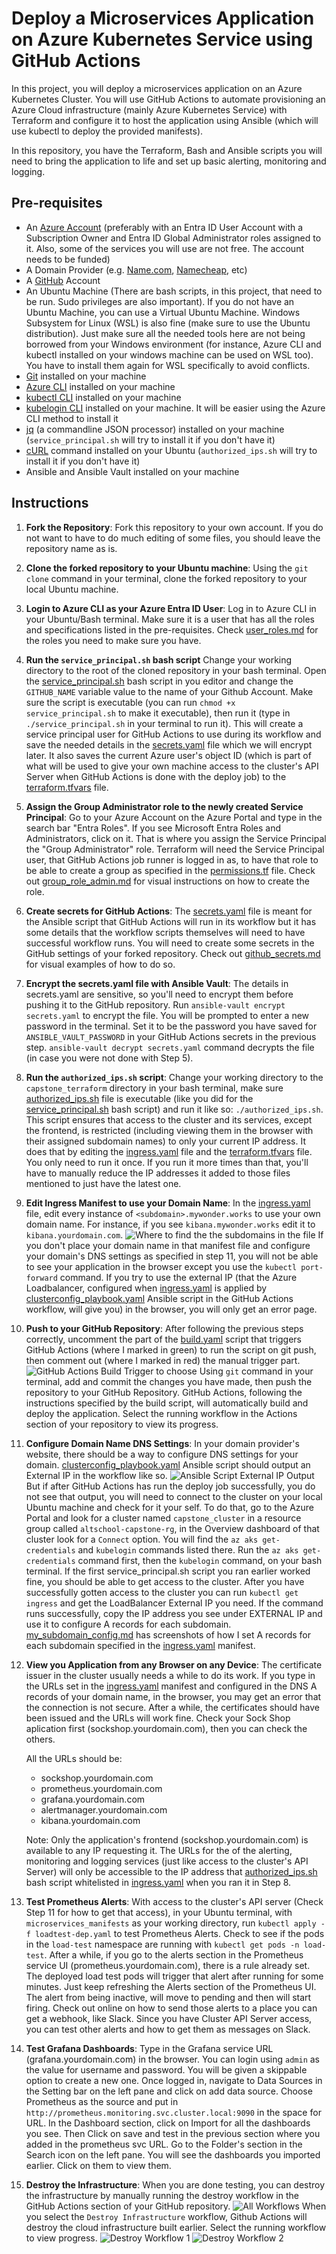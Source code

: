 # Deploy a Microservices Application on Azure Kubernetes Service using GitHub Actions

In this project, you will deploy a microservices application on an Azure Kubernetes Cluster. You will use GitHub Actions to automate provisioning an Azure Cloud infrastructure (mainly Azure Kubernetes Service) with Terraform and configure it to host the application using Ansible (which will use kubectl to deploy the provided manifests).

In this repository, you have the Terraform, Bash and Ansible scripts you will need to bring the application to life and set up basic alerting, monitoring and logging.

## Pre-requisites

- An [Azure Account](https://azure.microsoft.com/en-us/pricing/purchase-options/azure-account?icid=azurefreeaccount) (preferably with an Entra ID User Account with a Subscription Owner and Entra ID Global Administrator roles assigned to it. Also, some of the services you will use are not free. The account needs to be funded)
- A Domain Provider (e.g. [Name.com](https://www.name.com/), [Namecheap](https://www.namecheap.com/), etc)
- A [GitHub](https://github.com/) Account
- An Ubuntu Machine (There are bash scripts, in this project, that need to be run. Sudo privileges are also important). If you do not have an Ubuntu Machine, you can use a Virtual Ubuntu Machine. Windows Subsystem for Linux (WSL) is also fine (make sure to use the Ubuntu distribution). Just make sure all the needed tools here are not being borrowed from your Windows environment (for instance, Azure CLI and kubectl installed on your windows machine can be used on WSL too). You have to install them again for WSL specifically to avoid conflicts.
- [Git](https://git-scm.com/download/linux) installed on your machine
- [Azure CLI](https://learn.microsoft.com/en-us/cli/azure/install-azure-cli-linux?pivots=apt) installed on your machine
- [kubectl CLI](https://kubernetes.io/docs/tasks/tools/install-kubectl-linux/) installed on your machine
- [kubelogin CLI](https://azure.github.io/kubelogin/install.html) installed on your machine. It will be easier using the Azure CLI method to install it
- [jq](https://jqlang.github.io/jq/download/) (a commandline JSON processor) installed on your machine (`service_principal.sh` will try to install it if you don't have it)
- [cURL](https://cURL.se/) command installed on your Ubuntu (`authorized_ips.sh` will try to install it if you don't have it)
- Ansible and Ansible Vault installed on your machine

## Instructions

1. **Fork the Repository**:
    Fork this repository to your own account. If you do not want to have to do much editing of some files, you should leave the repository name as is.

2. **Clone the forked repository to your Ubuntu machine**:
    Using the `git clone` command in your terminal, clone the forked repository to your local Ubuntu machine.

3. **Login to Azure CLI as your Azure Entra ID User**:
    Log in to Azure CLI in your Ubuntu/Bash terminal. Make sure it is a user that has all the roles and specifications listed in the pre-requisites. Check [user_roles.md](screenshots/user_roles.md) for the roles you need to make sure you have.

4. **Run the `service_principal.sh` bash script**
    Change your working directory to the root of the cloned repository in your bash terminal. Open the [service_principal.sh](service_principal.sh) bash script in you editor and change the `GITHUB_NAME` variable value to the name of your Github Account. Make sure the script is executable (you can run `chmod +x service_principal.sh` to make it executable), then run it (type in `./service_principal.sh` in your terminal to run it). This will create a service principal user for GitHub Actions to use during its workflow and save the needed details in the [secrets.yaml](secrets.yaml) file which we will encrypt later. It also saves the current Azure user's object ID (which is part of what will be used to give your own machine access to the cluster's API Server when GitHub Actions is done with the deploy job) to the [terraform.tfvars](capstone_terraform/terraform.tfvars) file.

5. **Assign the Group Administrator role to the newly created Service Principal**:
    Go to your Azure Account on the Azure Portal and type in the search bar "Entra Roles". If you see Microsoft Entra Roles and Administrators, click on it. That is where you assign the Service Principal the "Group Administrator" role. Terraform will need the Service Principal user, that GitHub Actions job runner is logged in as, to have that role to be able to create a group as specified in the [permissions.tf](capstone_terraform/permissions.tf) file. Check out [group_role_admin.md](screenshots/group_admin_role.md) for visual instructions on how to create the role.

6. **Create secrets for GitHub Actions**:
    The [secrets.yaml](secrets.yaml) file is meant for the Ansible script that GitHub Actions will run in its workflow but it has some details that the workflow scripts themselves will need to have successful workflow runs. You will need to create some secrets in the GitHub settings of your forked repository. Check out [github_secrets.md](screenshots/github_secrets.md) for visual examples of how to do so.

7. **Encrypt the secrets.yaml file with Ansible Vault**:
    The details in secrets.yaml are sensitive, so you'll need to encrypt them before pushing it to the GitHub repository. Run `ansible-vault encrypt secrets.yaml` to encrypt the file. You will be prompted to enter a new password in the terminal. Set it to be the password you have saved for `ANSIBLE_VAULT_PASSWORD` in your GitHub Actions secrets in the previous step. `ansible-vault decrypt secrets.yaml` command decrypts the file (in case you were not done with Step 5).

8. **Run the `authorized_ips.sh` script**:
    Change your working directory to the `capstone_terraform` directory in your bash terminal, make sure [authorized_ips.sh](capstone_terraform/authorized_ips.sh) file is executable (like you did for the [service_principal.sh](service_principal.sh) bash script) and run it like so: `./authorized_ips.sh`. This script ensures that access to the cluster and its services, except the frontend, is restricted (including viewing them in the browser with their assigned subdomain names) to only your current IP address. It does that by editing the [ingress.yaml](microservices_manifests/ingress.yaml) file and the [terraform.tfvars](capstone_terraform/terraform.tfvars) file. You only need to run it once. If you run it more times than that, you'll have to manually reduce the IP addresses it added to those files mentioned to just have the latest one.

9. **Edit Ingress Manifest to use your Domain Name**:
    In the [ingress.yaml](microservices_manifests/ingress.yaml) file, edit every instance of `<subdomain>.mywonder.works` to use your own domain name. For instance, if you see `kibana.mywonder.works` edit it to `kibana.yourdomain.com`.
    ![Where to find the the subdomains in the file](screenshots/png_files/edit_subdomains.png)
    If you don't place your domain name in that manifest file and configure your domain's DNS settings as specified in step 11, you will not be able to see your application in the browser except you use the `kubectl port-forward` command. If you try to use the external IP (that the Azure Loadbalancer, configured when [ingress.yaml](microservices_manifests/ingress.yaml) is applied by [clusterconfig_playbook.yaml](clusterconfig_playbook.yaml) Ansible script in the GitHub Actions workflow, will give you) in the browser, you will only get an error page.

10. **Push to your GitHub Repository**:
    After following the previous steps correctly, uncomment the part of the [build.yaml](.github/workflows/build.yaml) script that triggers GitHub Actions (where I marked in green) to run the script on git push, then comment out (where I marked in red) the manual trigger part.
    ![GitHub Actions Build Trigger to choose](screenshots/png_files/github_build_trigger.png)
    Using `git` command in your terminal, add and commit the changes you have made, then push the repository to your GitHub Repository. GitHub Actions, following the instructions specified by the build script, will automatically build and deploy the application. Select the running workflow in the Actions section of your repository to view its progress.

11. **Configure Domain Name DNS Settings**:
    In your domain provider's website, there should be a way to configure DNS settings for your domain. [clusterconfig_playbook.yaml](clusterconfig_playbook.yaml) Ansible script should output an External IP in the workflow like so.
    ![Ansible Script External IP Output](screenshots/png_files/external_ip_output.png)
    But if after GitHub Actions has run the deploy job successfully, you do not see that output, you will need to connect to the cluster on your local Ubuntu machine and check for it your self. To do that, go to the Azure Portal and look for a cluster named `capstone_cluster` in a resource group called `altschool-capstone-rg`, in the Overview dashboard of that cluster look for a `Connect` option. You will find the `az aks get-credentials` and `kubelogin` commands listed there. Run the `az aks get-credentials` command first, then the `kubelogin` command, on your bash terminal. If the first service_principal.sh script you ran earlier worked fine, you should be able to get access to the cluster. After you have successfully gotten access to the cluster you can run `kubectl get ingress` and get the LoadBalancer External IP you need. If the command runs successfully, copy the IP address you see under EXTERNAL IP and use it to configure A records for each subdomain. [my_subdomain_config.md](screenshots/my_subdomain_config.md) has screenshots of how I set A records for each subdomain specified in the [ingress.yaml](microservices_manifests/ingress.yaml) manifest.

12. **View you Application from any Browser on any Device**:
    The certificate issuer in the cluster usually needs a while to do its work. If you type in the URLs set in the [ingress.yaml](microservices_manifests/ingress.yaml) manifest and configured in the DNS A records of your domain name, in the browser, you may get an error that the connection is not secure. After a while, the certificates should have been issued and the URLs will work fine. Check your Sock Shop aplication first (sockshop.yourdomain.com), then you can check the others.

    All the URLs should be:
    - sockshop.yourdomain.com
    - prometheus.yourdomain.com
    - grafana.yourdomain.com
    - alertmanager.yourdomain.com
    - kibana.yourdomain.com

    Note: Only the application's frontend (sockshop.yourdomain.com) is available to any IP requesting it. The URLs for the of the alerting, monitoring and logging services (just like access to the cluster's API Server) will only be accessible to the IP address that [authorized_ips.sh](capstone_terraform/authorized_ips.sh) bash script whitelisted in [ingress.yaml](microservices_manifests/ingress.yaml) when you ran it in Step 8.

13. **Test Prometheus Alerts**:
    With access to the cluster's API server (Check Step 11 for how to get that access), in your Ubuntu terminal, with `microservices_manifests` as your working directory, run `kubectl apply -f loadtest-dep.yaml` to test Prometheus Alerts. Check to see if the pods in the `load-test` namespace are running with `kubectl get pods -n load-test`. After a while, if you go to the alerts section in the Prometheus service UI (prometheus.yourdomain.com), there is a rule already set. The deployed load test pods will trigger that alert after running for some minutes. Just keep refreshing the Alerts section of the Prometheus UI. The alert from being inactive, will move to pending and then will start firing. Check out online on how to send those alerts to a place you can get a webhook, like Slack. Since you have Cluster API Server access, you can test other alerts and how to get them as messages on Slack.

14. **Test Grafana Dashboards**:
    Type in the Grafana service URL (grafana.yourdomain.com) in the browser. You can login using `admin` as the value for username and password. You will be given a skippable option to create a new one. Once logged in, navigate to Data Sources in the Setting bar on the left pane and click on add data source. Choose Prometheus as the source and put in `http://prometheus.monitoring.svc.cluster.local:9090` in the space for URL. In the Dashboard section, click on Import for all the dashboards you see. Then Click on save and test in the previous section where you added in the prometheus svc URL. Go to the Folder's section in the Search icon on the left pane. You will see the dashboards you imported earlier. Click on them to view them.

15. **Destroy the Infrastructure**:
     When you are done testing, you can destroy the infrastructure by manually running the destroy workflow in the GitHub Actions section of your GitHub repository.
     ![All Workflows](screenshots/png_files/workflows.png)
     When you select the `Destroy Infrastructure` workflow, Github Actions will destroy the cloud infrastructure built earlier. Select the running workflow to view progress.
     ![Destroy Workflow 1](screenshots/png_files/destroy_workflow1.png)
     ![Destroy Workflow 2](screenshots/png_files/destroy_workflow2.png)